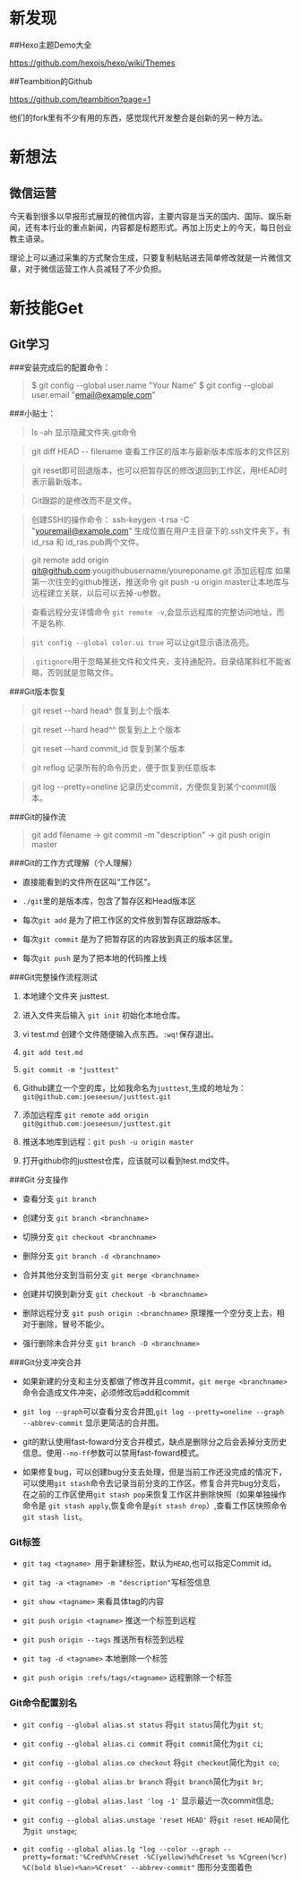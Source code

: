 # 新发现 

##Hexo主题Demo大全

<https://github.com/hexojs/hexo/wiki/Themes>

##Teambition的Github

<https://github.com/teambition?page=1>

他们的fork里有不少有用的东西，感觉现代开发整合是创新的另一种方法。

# 新想法

## 微信运营

今天看到很多以早报形式展现的微信内容，主要内容是当天的国内、国际、娱乐新闻，还有本行业的重点新闻，内容都是标题形式。再加上历史上的今天，每日创业教主语录。

理论上可以通过采集的方式聚合生成，只要复制粘贴进去简单修改就是一片微信文章，对于微信运营工作人员减轻了不少负担。

# 新技能Get

## Git学习

###安装完成后的配置命令：

> $ git config --global user.name "Your Name"
> $ git config --global user.email "email@example.com"

###小贴士：

> ls -ah 显示隐藏文件夹.git命令

> git diff HEAD -- filename 查看工作区的版本与最新版本库版本的文件区别

> git reset即可回退版本，也可以把暂存区的修改退回到工作区，用HEAD时表示最新版本。

> Git跟踪的是修改而不是文件。

> 创建SSH的操作命令：
> ssh-keygen -t rsa -C "youremail@example.com"
> 生成位置在用户主目录下的.ssh文件夹下，有id_rsa 和 id_ras.pub两个文件。

> git remote add origin git@github.com:yougithubusername/youreponame.git 添加远程库
> 如果第一次往空的github推送，推送命令 git push -u origin master让本地库与远程建立关联，以后可以去掉-u参数。

> 查看远程分支详情命令  `git remote -v`,会显示远程库的完整访问地址，而不是名称.

> `git config --global color.ui true`  可以让git显示语法高亮。

> `.gitignore`用于忽略某些文件和文件夹，支持通配符。目录结尾斜杠不能省略，否则就是忽略文件。


###Git版本恢复

> git reset --hard head^   恢复到上个版本

> git reset --hard head^^  恢复到上上个版本 

> git reset --hard commit_id   恢复到某个版本

> git reflog  记录所有的命令历史，便于恢复到任意版本

> git log --pretty=oneline  记录历史commit，方便恢复到某个commit版本。

###Git的操作流

> git add filename ->  git commit -m "description" -> git push origin master

###Git的工作方式理解（个人理解）

- 直接能看到的文件所在区叫“工作区”。

- `./git`里的是版本库，包含了暂存区和Head版本区

- 每次`git add` 是为了把工作区的文件放到暂存区跟踪版本。

- 每次`git commit` 是为了把暂存区的内容放到真正的版本区里。

- 每次`git push` 是为了把本地的代码推上线

###Git完整操作流程测试

1. 本地建个文件夹 justtest.

2. 进入文件夹后输入  `git init` 初始化本地仓库。

3. vi test.md 创建个文件随便输入点东西。`:wq!`保存退出。

4. `git add test.md` 

5. `git commit -m "justtest"`

6. Github建立一个空的库，比如我命名为`justtest`,生成的地址为：`git@github.com:joeseesun/justtest.git` 

7. 添加远程库  `git remote add origin git@github.com:joeseesun/justtest.git`

8. 推送本地库到远程：`git push -u origin master`

9. 打开github你的justtest仓库，应该就可以看到test.md文件。

###Git 分支操作

- 查看分支 `git branch`

- 创建分支 `git branch <branchname>`

- 切换分支 `git checkout <branchname>`

- 删除分支 `git branch -d <branchname>`

- 合并其他分支到当前分支  `git merge <branchname>`

- 创建并切换到新分支 `git checkout -b <branchname>`

- 删除远程分支 `git push origin :<branchname>`  原理推一个空分支上去，相对于删除，冒号不能少。

- 强行删除未合并分支 `git branch -D <branchname>`

###Git分支冲突合并

- 如果新建的分支和主分支都做了修改并且commit，`git merge <branchname>`命令会造成文件冲突，必须修改后add和commit

- `git log --graph`可以查看分支合并图,`git log --pretty=oneline --graph --abbrev-commit` 显示更简洁的合并图。

- git的默认使用fast-foward分支合并模式，缺点是删除分之后会丢掉分支历史信息。使用`--no-ff`参数可以禁用fast-foward模式。

- 如果修复bug，可以创建bug分支去处理，但是当前工作还没完成的情况下，可以使用`git stash`命令去记录当前分支的工作区。修复合并完bug分支后，在之前的工作区使用`git stash pop`来恢复工作区并删除快照（如果单独操作命令是 `git stash apply`,恢复命令是`git stash drop`）,查看工作区快照命令 `git stash list`。

### Git标签

- `git tag <tagname> `用于新建标签，默认为`HEAD`,也可以指定Commit id。

- `git tag -a <tagname> -m "description"`写标签信息

- `git show <tagname>` 来看具体tag的内容

- `git push origin <tagname>` 推送一个标签到远程

- `git push origin --tags` 推送所有标签到远程

- `git tag -d <tagname>` 本地删除一个标签

- `git push origin :refs/tags/<tagname>` 远程删除一个标签

### Git命令配置别名

- `git config --global alias.st status`  将`git status`简化为`git st`;

- `git config --global alias.ci commit`  将`git commit`简化为`git ci`;

- `git config --global alias.co checkout`  将`git checkout`简化为`git co`;

- `git config --global alias.br branch`  将`git branch`简化为`git br`;

- `git config --global alias.last 'log -1'` 显示最近一次commit信息;

- `git config --global alias.unstage 'reset HEAD'`  将`git reset HEAD`简化为`git unstage`;

- `git config --global alias.lg "log --color --graph --pretty=format:'%Cred%h%Creset -%C(yellow)%d%Creset %s %Cgreen(%cr) %C(bold blue)<%an>%Creset' --abbrev-commit"`  图形分支图着色















